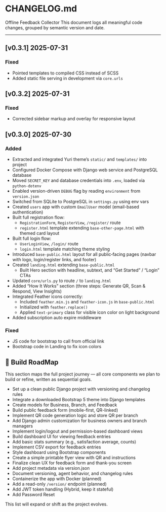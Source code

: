 # CHANGELOG.md

Offline Feedback Collector
This document logs all meaningful code changes, grouped by semantic version and date.

---

## [v0.3.1] 2025-07-31

### Fixed
- Pointed templates to compiled CSS instead of SCSS
- Added static file serving in development via `core.urls`

## [v0.3.2] 2025-07-31

### Fixed
- Corrected sidebar markup and overlay for responsive layout

## [v0.3.0] 2025-07-30

### Added
- Extracted and integrated Yuri theme’s `static/` and `templates/` into project  
- Configured Docker Compose with Django web service and PostgreSQL database  
- Moved `SECRET_KEY` and database credentials into `.env`, loaded via `python-dotenv`  
- Enabled version-driven `DEBUG` flag by reading `environment` from `version.json`  
- Switched from SQLite to PostgreSQL in `settings.py` using env vars  
- Created `users` app with custom `EmailUser` model (email-based authentication)  
- Built full registration flow:  
  - `RegistrationForm`, `RegisterView`, `/register/` route  
  - `register.html` template extending `base-other-page.html` with themed card layout  
- Built full login flow:  
  - `UserLoginView`, `/login/` route  
  - `login.html` template matching theme styling
- Introduced `base-public.html` layout for all public‐facing pages (navbar with logo, login/register links, and footer)  
- Created `landing.html` extending `base-public.html`  
  - Built Hero section with headline, subtext, and “Get Started” / “Login” CTAs  
- Updated `core/urls.py` to route `/` to `landing.html`  
- Added “How It Works” section (three steps: Generate QR, Scan & Respond, View Insights)  
- Integrated Feather icons correctly:  
  - Included `feather.min.js` and `feather-icon.js` in `base-public.html`  
  - Initialized with `feather.replace()`  
  - Applied `text-primary` class for visible icon color on light background
- Added subscription auto expire middleware

### Fixed
- JS code for bootstrap to call from official link
- Bootstrap code in Landing to fix icon colors


## 🧭 Build RoadMap

This section maps the full project journey — all core components we plan to build or refine, written as sequential goals.

- Set up a clean public Django project with versioning and changelog rules
- Integrate a downloaded Bootstrap 5 theme into Django templates
- Create models for Business, Branch, and Feedback
- Build public feedback form (mobile-first, QR-linked)
- Implement QR code generation logic and store QR per branch
- Add Django admin customization for business owners and branch managers
- Implement login/logout and permission-based dashboard views
- Build dashboard UI for viewing feedback entries
- Add basic stats summary (e.g., satisfaction average, counts)
- Implement CSV export for feedback entries
- Style dashboard using Bootstrap components
- Create a simple printable flyer view with QR and instructions
- Finalize clean UX for feedback form and thank-you screen
- Add project metadata via version.json
- Document versioning, agent behavior, and changelog rules
- Containerize the app with Docker (planned)
- Add a read-only `/version/` endpoint (planned)
- Add JWT token handling (Hybrid, keep it stateful)
- Add Password Reset

This list will expand or shift as the project evolves.